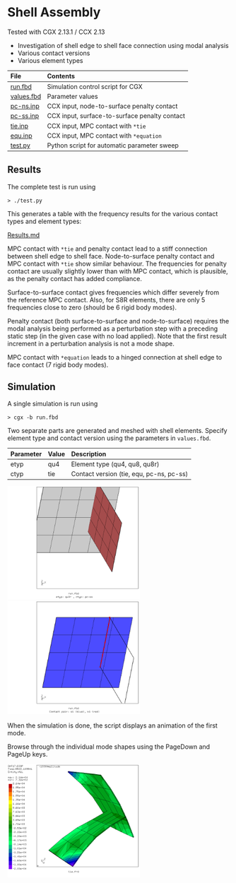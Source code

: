 # Shell Assembly
Tested with CGX 2.13.1 / CCX 2.13

+ Investigation of shell edge to shell face connection using modal analysis
+ Various contact versions
+ Various element types

File                   | Contents                                      
:-------------         | :-------------                                
[run.fbd](run.fbd)     | Simulation control script for CGX             
[values.fbd](run.fbd)  | Parameter values           
[pc-ns.inp](pc-ns.inp) | CCX input, node-to-surface penalty contact    
[pc-ss.inp](pc-ss.inp) | CCX input, surface-to-surface penalty contact
[tie.inp](tie.inp)     | CCX input, MPC contact with `*tie`            
[equ.inp](equ.inp)     | CCX input, MPC contact with `*equation`       
[test.py](test.py)     | Python script for automatic parameter sweep   

## Results

The complete test is run using
```
> ./test.py
```
This generates a table with the frequency results for the various contact types and element types:

[Results.md](Results.md)

MPC contact with  `*tie` and penalty contact lead to a stiff connection between shell edge to shell face. Node-to-surface penalty contact and MPC contact with `*tie` show similar behaviour. The frequencies for penalty contact are usually slightly lower than with MPC contact, which is plausible, as the penalty contact has added compliance.

Surface-to-surface contact gives frequencies which differ severely from the reference MPC contact. Also, for S8R elements, there are only 5 frequencies close to zero (should be 6 rigid body modes).

Penalty contact (both surface-to-surface and node-to-surface) requires the modal analysis being performed as a perturbation step with a preceding static step (in the given case with no load applied). Note that the first result increment in a perturbation analysis is not a mode shape.

MPC contact with `*equation` leads to a hinged connection at shell edge to face contact (7 rigid body modes).



## Simulation

A single simulation is run using
```
> cgx -b run.fbd
```
Two separate parts are generated and meshed with shell elements. Specify element type and contact
version using the parameters in `values.fbd`.

Parameter | Value | Description
:--       | :--   | :---
etyp      | qu4   | Element type (qu4, qu8, qu8r)
ctyp      | tie   | Contact version (tie, equ, pc-ns, pc-ss)

<img src="model.png" width="300"><img src="contact.png" width="300">

When the simulation is done, the script displays an animation of the first mode.

Browse through the individual mode shapes using the PageDown and PageUp keys.

<img src="mode9.png" width="300">
